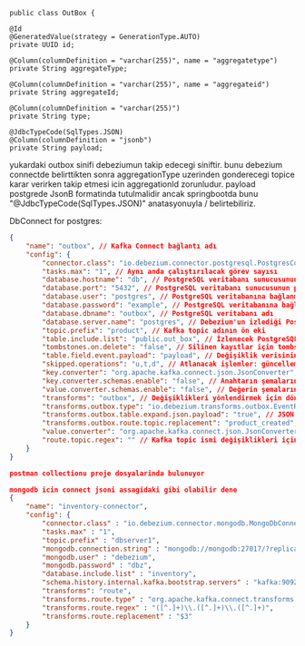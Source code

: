     public class OutBox {

    @Id
    @GeneratedValue(strategy = GenerationType.AUTO)
    private UUID id;

    @Column(columnDefinition = "varchar(255)", name = "aggregatetype")
    private String aggregateType;

    @Column(columnDefinition = "varchar(255)", name = "aggregateid")
    private String aggregateId;

    @Column(columnDefinition = "varchar(255)")
    private String type;

    @JdbcTypeCode(SqlTypes.JSON)
    @Column(columnDefinition = "jsonb")
    private String payload;

yukardaki outbox sinifi debeziumun takip edecegi siniftir. bunu debezium connectde belirttikten sonra
aggregationType uzerinden gonderecegi topice karar verirken takip etmesi icin aggregationId zorunludur.
payload postgrede JsonB formatinda tutulmalidir ancak springbootda bunu "@JdbcTypeCode(SqlTypes.JSON)" anatasyonuyla /
belirtebiliriz.

DbConnect for postgres:
```json
{
    "name": "outbox", // Kafka Connect bağlantı adı
    "config": {
        "connector.class": "io.debezium.connector.postgresql.PostgresConnector", // Debezium PostgreSQL Connector'ın sınıf adı
        "tasks.max": "1", // Aynı anda çalıştırılacak görev sayısı
        "database.hostname": "db", // PostgreSQL veritabanı sunucusunun adı veya IP adresi
        "database.port": "5432", // PostgreSQL veritabanı sunucusunun port numarası
        "database.user": "postgres", // PostgreSQL veritabanına bağlanmak için kullanıcı adı
        "database.password": "example", // PostgreSQL veritabanına bağlanmak için kullanıcı parolası
        "database.dbname": "outbox", // PostgreSQL veritabanı adı
        "database.server.name": "postgres", // Debezium'un izlediği PostgreSQL sunucu adı
        "topic.prefix": "product", // Kafka topic adının ön eki
        "table.include.list": "public.out_box", // İzlenecek PostgreSQL tablosu adı (out_box olarak değiştirildi)
        "tombstones.on.delete": "false", // Silinen kayıtlar için tombstone oluşturulsun mu?
        "table.field.event.payload": "payload", // Değişiklik verisinin saklandığı alan adı
        "skipped.operations": "u,t,d", // Atlanacak işlemler: güncelleme, truncate, silme
        "key.converter": "org.apache.kafka.connect.json.JsonConverter", // Anahtar dönüştürücü sınıfı
        "key.converter.schemas.enable": "false", // Anahtarın şemalarını etkinleştir
        "value.converter.schemas.enable": "false", // Değerin şemalarını etkinleştir
        "transforms": "outbox", // Değişiklikleri yönlendirmek için dönüşümler
        "transforms.outbox.type": "io.debezium.transforms.outbox.EventRouter", // EventRouter dönüşüm sınıfı
        "transforms.outbox.table.expand.json.payload": "true", // JSON payload'ini genişlet
        "transforms.outbox.route.topic.replacement": "product_created", // Yönlendirilecek Kafka topic adı (product_created olarak değiştirildi)
        "value.converter": "org.apache.kafka.connect.json.JsonConverter", // Değer dönüştürücü sınıfı
        "route.topic.regex": "" // Kafka topic ismi değişiklikleri için regex ifadesi
    }
}

postman collectionu proje dosyalarinda bulunuyor

mongodb icin connect jsoni assagidaki gibi olabilir dene
{
    "name": "inventory-connector",
    "config": {
        "connector.class" : "io.debezium.connector.mongodb.MongoDbConnector",
        "tasks.max" : "1",
        "topic.prefix" : "dbserver1",
        "mongodb.connection.string" : "mongodb://mongodb:27017/?replicaSet=rs0",
        "mongodb.user" : "debezium",
        "mongodb.password" : "dbz",
        "database.include.list" : "inventory",
        "schema.history.internal.kafka.bootstrap.servers" : "kafka:9092",
        "transforms": "route",
        "transforms.route.type" : "org.apache.kafka.connect.transforms.RegexRouter",
        "transforms.route.regex" : "([^.]+)\\.([^.]+)\\.([^.]+)",
        "transforms.route.replacement" : "$3"
    }
}
